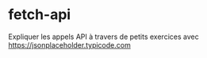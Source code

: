 # fetch-api
Expliquer les appels API à travers de petits exercices avec https://jsonplaceholder.typicode.com
